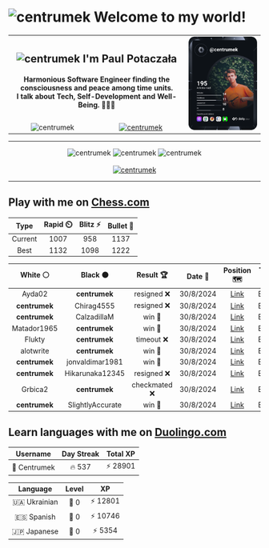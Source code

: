 <h1>
  <img
    src="https://emojis.slackmojis.com/emojis/images/1531849430/4246/blob-sunglasses.gif"
    width="30"
    alt="centrumek"
  />
  Welcome to my world!
</h1>

<table>
  <tbody>
    <tr>
      <td align="center" width="70%" colspan="2">
        <h2>
          <img
            src="https://raw.githubusercontent.com/MartinHeinz/MartinHeinz/master/wave.gif"
            width="30px"
            alt="centrumek"
          />
          I'm Paul Potaczała
        </h2>
        <h4>
          Harmonious Software Engineer finding the consciousness and peace among time units.
          <br/>
          I talk about Tech, Self-Development and Well-Being. 🌿🧘🚀
        </h4>
      </td>
      <td width="30%" rowspan="2">
        <a href="https://app.daily.dev/centrumek">
          <img
            src="./devcard.svg"
            alt="centrumek"
          />
        </a>
      </td>
    </tr>
    <tr align="center">
      <td>
        <img
          src="https://komarev.com/ghpvc/?username=centrumek&label=visitors&color=0e75b6&style=flat"
          alt="centrumek"
        >
      </td>
      <td>
        <a href="https://stackoverflow.com/users/14496012/centrumek">
          <img
            src="https://stackoverflow.com/users/flair/14496012.png?theme=dark"
            alt="centrumek"
          >
        </a>
      </td>
    </tr>
  </tbody>
</table>

---
<div align="center">
  <img 
    src="https://github-readme-stats.vercel.app/api?username=centrumek&show_icons=true&count_private=true&theme=dark&hide_border=true&hide=issues,contribs&bg_color=00000000"
    alt="centrumek"
  />
  <img
    src="https://github-readme-stats.vercel.app/api/top-langs/?username=centrumek&layout=compact&hide_border=true&theme=dark&bg_color=00000000&langs_count=6&exclude_repo=air-statistic-app"
    alt="centrumek"
  />
  <img 
    src="https://github-readme-streak-stats.herokuapp.com?user=centrumek&theme=dark&hide_border=true&background=FFFFFF00"
    alt="centrumek"
  />
  <br/>
  <br/>
  <a href="https://www.buymeacoffee.com/centrumek">
    <img
      src="https://cdn.buymeacoffee.com/buttons/v2/default-orange.png"
      height="50"
      width="210"
      alt="centrumek"
    />
  </a>
</div>

---

## Play with me on [Chess.com](https://www.chess.com/member/centrumek)

<div align="center">
<!--START_SECTION:chessStats-->
<!-- Automatically generated with https://github.com/Balastrong/chess-stats-action -->

| Type | Rapid ⏲️ | Blitz ⚡ | Bullet 🔫 |
|:---:|:---:|:---:|:---:|
| Current | 1007 | 958 | 1137 |
| Best | 1132 | 1098 | 1222 |

| White ⚪ | Black ⚫ | Result 🏆 | Date 📅 | Position 🗺️ | Type 🕕 |
|:---:|:---:|:---:|:---:|:---:|:---:|
| Ayda02 | **centrumek** | resigned ❌ | 30/8/2024 | <a href="http://www.ee.unb.ca/cgi-bin/tervo/fen.pl?select=r1b1k2b/8/p1p1p2p/3p3Q/3P1P1n/P3B2P/1PP5/2KR2R1 b q -">Link</a> | Bullet |
| **centrumek** | Chirag4555 | resigned ❌ | 30/8/2024 | <a href="http://www.ee.unb.ca/cgi-bin/tervo/fen.pl?select=r1b1k1n1/pp3pp1/2nq3r/2p1p3/2PpP3/3P1P2/PPK1N3/R2Q1B2 w q -">Link</a> | Bullet |
| **centrumek** | CalzadillaM | win 🥇 | 30/8/2024 | <a href="http://www.ee.unb.ca/cgi-bin/tervo/fen.pl?select=3r1r1k/p5pp/1p6/4p3/P2Nq3/1Q5P/4P3/3RKR2 b - -">Link</a> | Bullet |
| Matador1965 | **centrumek** | win 🥇 | 30/8/2024 | <a href="http://www.ee.unb.ca/cgi-bin/tervo/fen.pl?select=3n4/5ppp/2k5/1p2P3/1Pn5/P3B2P/R4PPK/3r4 w - -">Link</a> | Bullet |
| Flukty | **centrumek** | timeout ❌ | 30/8/2024 | <a href="http://www.ee.unb.ca/cgi-bin/tervo/fen.pl?select=8/7P/1k6/p6r/P1P3p1/1P3bK1/8/8 b - -">Link</a> | Bullet |
| alotwrite | **centrumek** | win 🥇 | 30/8/2024 | <a href="http://www.ee.unb.ca/cgi-bin/tervo/fen.pl?select=4k3/8/8/2Bp2p1/1P1P4/1P1b2P1/8/6K1 w - -">Link</a> | Bullet |
| **centrumek** | jonvaldimar1981 | win 🥇 | 30/8/2024 | <a href="http://www.ee.unb.ca/cgi-bin/tervo/fen.pl?select=5r2/3Qkp1R/1p1p2p1/p1p1p1P1/P1P1P3/1P1P2P1/1B3P2/R3K3 b Q -">Link</a> | Bullet |
| **centrumek** | Hikarunaka12345 | resigned ❌ | 30/8/2024 | <a href="http://www.ee.unb.ca/cgi-bin/tervo/fen.pl?select=3r2k1/5pp1/5n2/4p3/1K2q3/1P2b3/PB6/R7 w - -">Link</a> | Bullet |
| Grbica2 | **centrumek** | checkmated ❌ | 30/8/2024 | <a href="http://www.ee.unb.ca/cgi-bin/tervo/fen.pl?select=rnbq1bnr/pp2kQ2/2pp3p/4Npp1/2PP4/2N5/PP3PPP/R1B1KB1R b KQ -">Link</a> | Bullet |
| **centrumek** | SlightlyAccurate | win 🥇 | 30/8/2024 | <a href="http://www.ee.unb.ca/cgi-bin/tervo/fen.pl?select=8/p7/1pPk2K1/2pP4/3p4/PP1P4/8/7q b - -">Link</a> | Bullet |

<!--END_SECTION:chessStats-->
</div>

## Learn languages with me on [Duolingo.com](https://www.duolingo.com/profile/Centrumek)

<div align="center">
<!--START_SECTION:duolingoStats-->
<!-- Automatically generated with https://github.com/centrumek/duolingo-readme-stats-->

| Username | Day Streak | Total XP |
|:---:|:---:|:---:|
| 👤 Centrumek | 🔥 537 | ⚡ 28901 |

| Language | Level | XP |
|:---:|:---:|:---:|
| 🇺🇦 Ukrainian | 👑 0 | ⚡ 12801 |
| 🇪🇸 Spanish | 👑 0 | ⚡ 10746 |
| 🇯🇵 Japanese | 👑 0 | ⚡ 5354 |

<!--END_SECTION:duolingoStats-->
</div>
<!--
**centrumek/centrumek** is a ✨ _special_ ✨ repository because its `README.md` (this file) appears on your GitHub profile.

Here are some ideas to get you started:

- 🔭 I’m currently working on ...
- 🌱 I’m currently learning ...
- 👯 I’m looking to collaborate on ...
- 🤔 I’m looking for help with ...
- 💬 Ask me about ...
- 📫 How to reach me: ...
- 😄 Pronouns: ...
- ⚡ Fun fact: ...
-->
